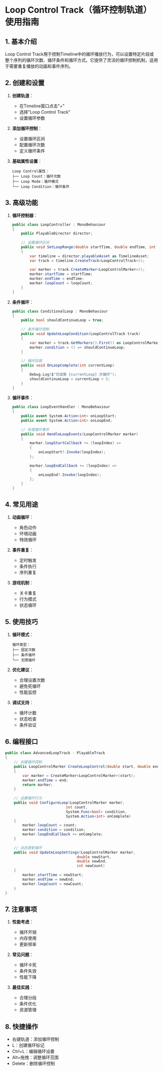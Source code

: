 # Loop Control Track（循环控制轨道）使用指南

## 1. 基本介绍
Loop Control Track用于控制Timeline中的循环播放行为，可以设置特定片段或整个序列的循环次数、循环条件和循环方式。它提供了灵活的循环控制机制，适用于需要重复播放的动画和事件序列。

## 2. 创建和设置
1. **创建轨道**：
   - 在Timeline窗口点击"+"
   - 选择"Loop Control Track"
   - 设置循环参数

2. **添加循环控制**：
   - 设置循环区间
   - 配置循环次数
   - 定义循环条件

3. **基础属性设置**：
   ```
   Loop Control属性：
   ├── Loop Count：循环次数
   ├── Loop Mode：循环模式
   └── Loop Condition：循环条件
   ```

## 3. 高级功能
1. **循环控制器**：
   ```csharp
   public class LoopController : MonoBehaviour
   {
       public PlayableDirector director;
       
       // 设置循环区间
       public void SetLoopRange(double startTime, double endTime, int loopCount)
       {
           var timeline = director.playableAsset as TimelineAsset;
           var track = timeline.CreateTrack<LoopControlTrack>();
           
           var marker = track.CreateMarker<LoopControlMarker>();
           marker.startTime = startTime;
           marker.endTime = endTime;
           marker.loopCount = loopCount;
       }
   }
   ```

2. **条件循环**：
   ```csharp
   public class ConditionalLoop : MonoBehaviour
   {
       public bool shouldContinueLoop = true;
       
       // 条件循环控制
       public void UpdateLoopCondition(LoopControlTrack track)
       {
           var marker = track.GetMarkers().First() as LoopControlMarker;
           marker.condition = () => shouldContinueLoop;
       }
       
       // 循环回调
       public void OnLoopComplete(int currentLoop)
       {
           Debug.Log($"完成第 {currentLoop} 次循环");
           shouldContinueLoop = currentLoop < 5;
       }
   }
   ```

3. **循环事件**：
   ```csharp
   public class LoopEventHandler : MonoBehaviour
   {
       public event System.Action<int> onLoopStart;
       public event System.Action<int> onLoopEnd;
       
       // 处理循环事件
       public void HandleLoopEvents(LoopControlMarker marker)
       {
           marker.loopStartCallback += (loopIndex) => 
           {
               onLoopStart?.Invoke(loopIndex);
           };
           
           marker.loopEndCallback += (loopIndex) => 
           {
               onLoopEnd?.Invoke(loopIndex);
           };
       }
   }
   ```

## 4. 常见用途
1. **动画循环**：
   - 角色动作
   - 环境动画
   - 特效循环

2. **事件重复**：
   - 定时触发
   - 条件执行
   - 序列重复

3. **游戏机制**：
   - 关卡重复
   - 行为模式
   - 状态循环

## 5. 使用技巧
1. **循环模式**：
   ```
   循环类型：
   ├── 固定次数
   ├── 条件循环
   └── 无限循环
   ```

2. **优化建议**：
   - 合理设置次数
   - 避免死循环
   - 性能监控

3. **调试支持**：
   - 循环计数
   - 状态检查
   - 条件验证

## 6. 编程接口
```csharp
public class AdvancedLoopTrack : PlayableTrack
{
    // 创建循环控制
    public LoopControlMarker CreateLoopControl(double start, double end)
    {
        var marker = CreateMarker<LoopControlMarker>(start);
        marker.endTime = end;
        return marker;
    }
    
    // 设置循环行为
    public void ConfigureLoop(LoopControlMarker marker,
                            int count,
                            System.Func<bool> condition,
                            System.Action<int> onComplete)
    {
        marker.loopCount = count;
        marker.condition = condition;
        marker.loopEndCallback += onComplete;
    }
    
    // 动态更新循环
    public void UpdateLoopSettings(LoopControlMarker marker,
                                 double newStart,
                                 double newEnd,
                                 int newCount)
    {
        marker.startTime = newStart;
        marker.endTime = newEnd;
        marker.loopCount = newCount;
    }
}
```

## 7. 注意事项
1. **性能考虑**：
   - 循环开销
   - 内存使用
   - 更新频率

2. **常见问题**：
   - 循环卡死
   - 条件失效
   - 性能下降

3. **最佳实践**：
   - 合理分段
   - 条件优化
   - 资源管理

## 8. 快捷操作
- 右键轨道：添加循环控制
- L：创建循环标记
- Ctrl+L：编辑循环设置
- Alt+拖拽：调整循环范围
- Delete：删除循环控制 